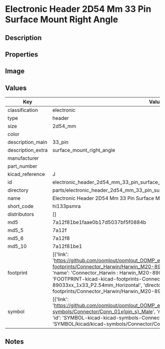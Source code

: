 # Electronic Header 2D54 Mm 33 Pin Surface Mount Right Angle

## Description

## Properties


## Image


## Values

| Key | Value |
| --- | --- |
| classification | electronic |
| type | header |
| size | 2d54_mm |
| color |  |
| description_main | 33_pin |
| description_extra | surface_mount_right_angle |
| manufacturer |  |
| part_number |  |
| kicad_reference | J |
| id | electronic_header_2d54_mm_33_pin_surface_mount_right_angle |
| directory | parts/electronic_header_2d54_mm_33_pin_surface_mount_right_angle |
| name | Electronic Header 2D54 Mm 33 Pin Surface Mount Right Angle |
| short_code | hi133psmra |
| distributors | [] |
| md5 | 7a12f81be1faae0b17d5037bf5f0884b |
| md5_5 | 7a12f |
| md5_6 | 7a12f8 |
| md5_10 | 7a12f81be1 |
| footprint | [{'link': 'https://github.com/oomlout/oomlout_OOMP_eda_V2/tree/main/FOOTPRINT/kicad/kicad-footprints/Connector_Harwin/Harwin_M20-89033xx_1x33_P2.54mm_Horizontal', 'name': 'Connector_Harwin : Harwin_M20-89033xx_1x33_P2.54mm_Horizontal', 'id': 'FOOTPRINT-kicad-kicad-footprints-Connector_Harwin-Harwin_M20-89033xx_1x33_P2.54mm_Horizontal', 'directory': 'FOOTPRINT/kicad/kicad-footprints/Connector_Harwin/Harwin_M20-89033xx_1x33_P2.54mm_Horizontal/'}] |
| symbol | [{'link': 'https://github.com/oomlout/oomlout_OOMP_eda_V2/tree/main/SYMBOL/kicad/kicad-symbols/Connector/Conn_01x{pin_s}_Male', 'name': 'Connector : Conn_01x33_Male', 'id': 'SYMBOL-kicad-kicad-symbols-Connector-Conn_01x33_Male', 'directory': 'SYMBOL/kicad/kicad-symbols/Connector/Conn_01x33_Male/'}] |

## Notes

